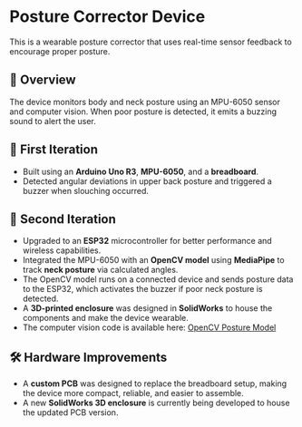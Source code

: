 # Posture Corrector Device

This is a wearable posture corrector that uses real-time sensor feedback to encourage proper posture.

## 🧠 Overview

The device monitors body and neck posture using an MPU-6050 sensor and computer vision. When poor posture is detected, it emits a buzzing sound to alert the user.

## 🔧 First Iteration

- Built using an **Arduino Uno R3**, **MPU-6050**, and a **breadboard**.
- Detected angular deviations in upper back posture and triggered a buzzer when slouching occurred.

## 🚀 Second Iteration

- Upgraded to an **ESP32** microcontroller for better performance and wireless capabilities.
- Integrated the MPU-6050 with an **OpenCV model** using **MediaPipe** to track **neck posture** via calculated angles.
- The OpenCV model runs on a connected device and sends posture data to the ESP32, which activates the buzzer if poor neck posture is detected.
- A **3D-printed enclosure** was designed in **SolidWorks** to house the components and make the device wearable.
- The computer vision code is available here: [OpenCV Posture Model](https://github.com/james-yu2005/posture_corrector_code)

## 🛠️ Hardware Improvements

- A **custom PCB** was designed to replace the breadboard setup, making the device more compact, reliable, and easier to assemble.
- A new **SolidWorks 3D enclosure** is currently being developed to house the updated PCB version.
